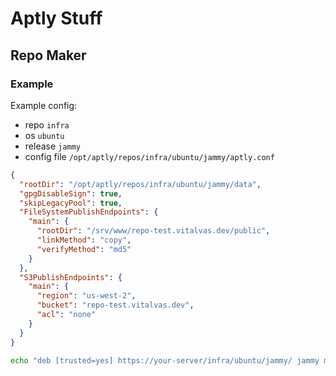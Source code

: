# Aptly Stuff

## Repo Maker

### Example

Example config:

* repo `infra`
* os `ubuntu`
* release `jammy`
* config file `/opt/aptly/repos/infra/ubuntu/jammy/aptly.conf`

```json
{
  "rootDir": "/opt/aptly/repos/infra/ubuntu/jammy/data",
  "gpgDisableSign": true,
  "skipLegacyPool": true,
  "FileSystemPublishEndpoints": {
    "main": {
      "rootDir": "/srv/www/repo-test.vitalvas.dev/public",
      "linkMethod": "copy",
      "verifyMethod": "md5"
    }
  },
  "S3PublishEndpoints": {
    "main": {
      "region": "us-west-2",
      "bucket": "repo-test.vitalvas.dev",
      "acl": "none"
    }
  }
}
```

```bash
echo "deb [trusted=yes] https://your-server/infra/ubuntu/jammy/ jammy main" > /etc/apt/sources.list.d/infra.list
```
